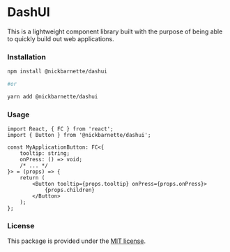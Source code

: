# DashUI

This is a lightweight component library built with the purpose of being able to quickly build out web applications.

### Installation

```sh
npm install @nickbarnette/dashui

#or

yarn add @nickbarnette/dashui
```

### Usage

```tsx
import React, { FC } from 'react';
import { Button } from '@nickbarnette/dashui';

const MyApplicationButton: FC<{
	tooltip: string;
	onPress: () => void;
	/* ... */
}> = (props) => {
	return (
		<Button tooltip={props.tooltip} onPress={props.onPress}>
			{props.children}
		</Button>
	);
};
```

### License

This package is provided under the [MIT license](https://github.com/nicholasbarnette/DashUI/LICENSE).
